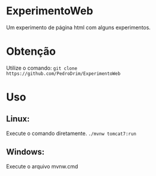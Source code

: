 # ExperimentoWeb
Um experimento de página html com alguns experimentos.

# Obtenção
Utilize o comando:
`git clone https://github.com/PedroDrim/ExperimentoWeb`

# Uso
## Linux:
Execute o comando diretamente.
`./mvnw tomcat7:run`

## Windows:
Execute o arquivo mvnw.cmd

